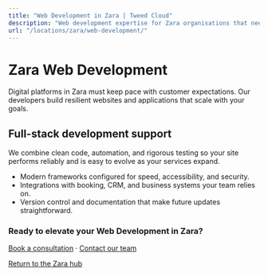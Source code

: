 ```yaml
---
title: "Web Development in Zara | Tweed Cloud"
description: "Web development expertise for Zara organisations that need dependable platforms."
url: "/locations/zara/web-development/"
---
```


# Zara Web Development

Digital platforms in Zara must keep pace with customer expectations. Our developers build resilient websites and applications that scale with your goals.

## Full-stack development support

We combine clean code, automation, and rigorous testing so your site performs reliably and is easy to evolve as your services expand.

- Modern frameworks configured for speed, accessibility, and security.
- Integrations with booking, CRM, and business systems your team relies on.
- Version control and documentation that make future updates straightforward.

### Ready to elevate your Web Development in Zara?

[Book a consultation](/consultation/) · [Contact our team](/contact/)

[Return to the Zara hub](/locations/zara/)

